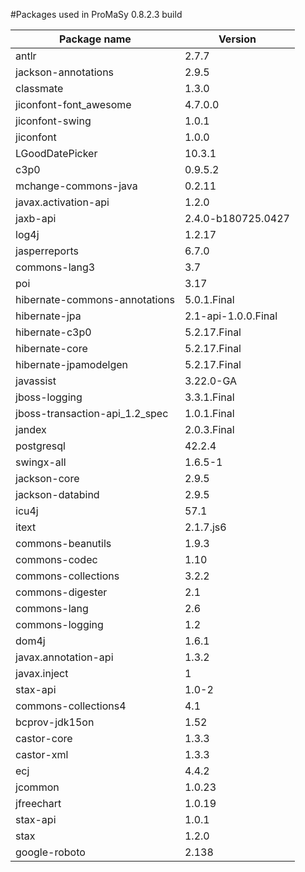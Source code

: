 #Packages used in ProMaSy 0.8.2.3 build

Package name|Version
---|---
antlr|2.7.7
jackson-annotations|2.9.5
classmate|1.3.0
jiconfont-font_awesome|4.7.0.0
jiconfont-swing|1.0.1
jiconfont|1.0.0
LGoodDatePicker|10.3.1
c3p0|0.9.5.2
mchange-commons-java|0.2.11
javax.activation-api|1.2.0
jaxb-api|2.4.0-b180725.0427
log4j|1.2.17
jasperreports|6.7.0
commons-lang3|3.7
poi|3.17
hibernate-commons-annotations|5.0.1.Final
hibernate-jpa|2.1-api-1.0.0.Final
hibernate-c3p0|5.2.17.Final
hibernate-core|5.2.17.Final
hibernate-jpamodelgen|5.2.17.Final
javassist|3.22.0-GA
jboss-logging|3.3.1.Final
jboss-transaction-api_1.2_spec|1.0.1.Final
jandex|2.0.3.Final
postgresql|42.2.4
swingx-all|1.6.5-1
jackson-core|2.9.5
jackson-databind|2.9.5
icu4j|57.1
itext|2.1.7.js6
commons-beanutils|1.9.3
commons-codec|1.10
commons-collections|3.2.2
commons-digester|2.1
commons-lang|2.6
commons-logging|1.2
dom4j|1.6.1
javax.annotation-api|1.3.2
javax.inject|1
stax-api|1.0-2
commons-collections4|4.1
bcprov-jdk15on|1.52
castor-core|1.3.3
castor-xml|1.3.3
ecj|4.4.2
jcommon|1.0.23
jfreechart|1.0.19
stax-api|1.0.1
stax|1.2.0
google-roboto|2.138
